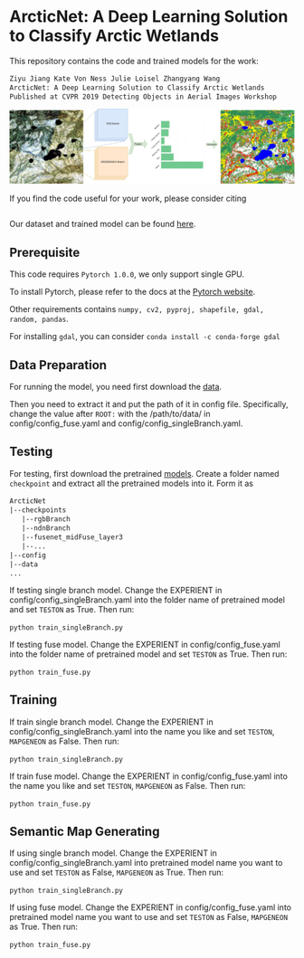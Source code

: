 # ArcticNet: A Deep Learning Solution to Classify Arctic Wetlands

This repository contains the code and trained models for the work:<br/>
```
Ziyu Jiang Kate Von Ness Julie Loisel Zhangyang Wang
ArcticNet: A Deep Learning Solution to Classify Arctic Wetlands 
Published at CVPR 2019 Detecting Objects in Aerial Images Workshop
```

![](image/pipeline.jpg)

<!-- For other details, please refer to the [paper](https://arxiv.org/pdf/1711.09485.pdf). -->

If you find the code useful for your work, please consider citing

```

``` 

Our dataset and trained model can be found [here](https://drive.google.com/drive/folders/1U_0J_gYkHQ6AdXOi98QxxBZ5nhcBDTrJ?usp=sharing).

## Prerequisite 
This code requires `Pytorch 1.0.0`, we only support single GPU. 

To install Pytorch, please refer to the docs at the [Pytorch website](http://pytorch.org/).

Other requirements contains `numpy, cv2, pyproj, shapefile, gdal, random, pandas`.

For installing `gdal`, you can consider `conda install -c conda-forge gdal`

## Data Preparation

For running the model, you need first download the [data](https://drive.google.com/drive/folders/1U_0J_gYkHQ6AdXOi98QxxBZ5nhcBDTrJ?usp=sharing).

Then you need to extract it and put the path of it in config file. Specifically, change the value after `ROOT:` with the /path/to/data/ in config/config_fuse.yaml and config/config_singleBranch.yaml.

## Testing

For testing, first download the pretrained [models](https://drive.google.com/drive/folders/1U_0J_gYkHQ6AdXOi98QxxBZ5nhcBDTrJ?usp=sharing). Create a folder named `checkpoint` and extract all the pretrained models into it. Form it as
```
ArcticNet
|--checkpoints
   |--rgbBranch
   |--ndnBranch
   |--fusenet_midFuse_layer3
   |--...
|--config
|--data
...
```
If testing single branch model. Change the EXPERIENT in config/config_singleBranch.yaml into the folder name of pretrained model and set `TESTON` as True. Then run:

 `python train_singleBranch.py`
 
 If testing fuse model. Change the EXPERIENT in config/config_fuse.yaml into the folder name of pretrained model and set `TESTON` as True. Then run:

 `python train_fuse.py`
 
 ## Training
 
 If train single branch model. Change the EXPERIENT in config/config_singleBranch.yaml into the name you like and set `TESTON`, `MAPGENEON` as False. Then run:

 `python train_singleBranch.py`
 
 If train fuse model. Change the EXPERIENT in config/config_fuse.yaml into the name you like and set `TESTON`, `MAPGENEON` as False. Then run:

 `python train_fuse.py`
 
 ## Semantic Map Generating
 
  If using single branch model. Change the EXPERIENT in config/config_singleBranch.yaml into pretrained model name you want to use and set `TESTON` as False, `MAPGENEON` as True. Then run:

 `python train_singleBranch.py`
 
 If using fuse model. Change the EXPERIENT in config/config_fuse.yaml into pretrained model name you want to use and set `TESTON` as False, `MAPGENEON` as True. Then run:

 `python train_fuse.py`